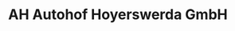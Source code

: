 ---
title: "AH Autohof Hoyerswerda GmbH"
url: /hoyerswerda/ah-autohof-hoyerswerda-gmbh/
shop: Autowerkstatt
---